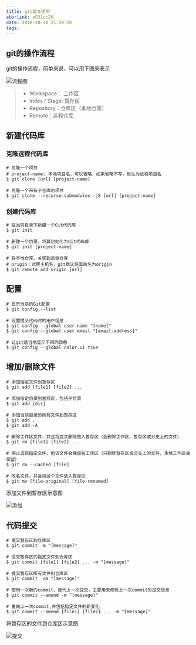 ```yaml
---
title: git基本使用
abbrlink: a531cc26
date: 2018-10-10 21:20:10
tags:
---
```


##  git的操作流程

git的操作流程，简单来说，可以用下图来表示

![流程图](/images/git/bg2015120901.png)

> * Workspace： 工作区
> * Index / Stage: 暂存区
> * Repository：仓库区（本地仓库）
> * Remote：远程仓库

<!-- more -->

## 新建代码库

### 克隆远程代码库

``` shell
# 克隆一个项目  
# project-name: 本地项目名，可以省略，如果省略不写，默认为远程项目名
$ git clone [url] [project-name]

# 克隆一个带有子仓库的项目 
$ git clone --recurse-submodules -j8 [url] [project-name]

```
### 创建代码库

```shell
# 在当前目录下新建一个Git代码库
$ git init

# 新建一个目录，将其初始化为Git代码库
$ git init [project-name]

# 将本地仓库，关联到远程仓库
# origin：远程主机名，git默认将其命名为origin
$ git remote add origin [url]
```
## 配置

```shell
# 显示当前的Git配置
$ git config --list

# 设置提交代码时的用户信息
$ git config --global user.name "[name]"
$ git config --global user.email "[email-address]"

# 让git适当地显示不同的颜色
$ git config --global color.ui true
```
## 增加/删除文件

```shell
# 添加指定文件到暂存区
$ git add [file1] [file2] ...

# 添加指定目录到暂存区，包括子目录
$ git add [dir]

# 添加当前目录的所有文件到暂存区
$ git add .
$ git add -A

# 删除工作区文件，并且将这次删除放入暂存区（会删除工作区，暂存区或分支上的文件）
$ git rm [file1] [file2] ...

# 停止追踪指定文件，但该文件会保留在工作区（只删除暂存区或分支上的文件，本地工作区会保留）
$ git rm --cached [file]

# 改名文件，并且将这个文件放入暂存区
$ git mv [file-original] [file-renamed]
```

添加文件到暂存区示意图 

![添加](/images/git/0.jpg)

## 代码提交

```shell
# 提交暂存区到仓库区
$ git commit -m "[message]"

# 提交暂存区的指定文件到仓库区
$ git commit [file1] [file2] ... -m "[message]"

# 提交暂存区所有文件到仓库区
$ git commit -am "[message]"

# 使用一次新的commit，替代上一次提交，主要用来修改上一次commit的提交信息
$ git commit --amend -m "[message]"

# 重做上一次commit,并包括指定文件的新变化
$ git commit --amend [file1] [file2] ... -m "[message]"
```

将暂存区的文件到仓库区示意图

![提交](/images/git/1.jpg)
